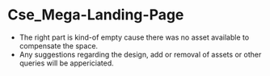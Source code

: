 # Cse_Mega-Landing-Page

* The right part is kind-of empty cause there was no asset available to compensate the space. 
* Any suggestions regarding the design, add or removal of assets or other queries will be appericiated.
